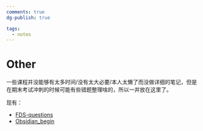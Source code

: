 ```yaml
---
comments: true
dg-publish: true

tags:
  - notes
---
```


# Other

一些课程并没能够有太多时间/没有太大必要/本人太懒了而没做详细的笔记，但是在期末考试冲刺的时候可能有些错题整理啥的，所以一并放在这里了。

现有：

- [FDS-questions](FDS-questions.md)
- [Obsidian_begin](Obsidian_begin.md)
